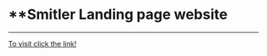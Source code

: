 
# **Smitler Landing page website
---

[To visit click the link!](https://bahenty.github.io/smitler)

